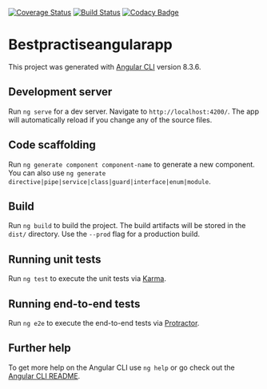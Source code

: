 
[![Coverage Status](https://coveralls.io/repos/github/grirafarouk/dashingjs/badge.svg?branch=master)](https://coveralls.io/github/grirafarouk/dashingjs?branch=master)
[![Build Status](https://travis-ci.org/grirafarouk/dashingjs.svg?branch=master)](https://travis-ci.org/grirafarouk/dashingjs)
[![Codacy Badge](https://api.codacy.com/project/badge/Grade/181838b6cb45431ebc0030a6214d7b24)](https://www.codacy.com/manual/grirafarouk/dashingjs?utm_source=github.com&amp;utm_medium=referral&amp;utm_content=grirafarouk/dashingjs&amp;utm_campaign=Badge_Grade)

# Bestpractiseangularapp

This project was generated with [Angular CLI](https://github.com/angular/angular-cli) version 8.3.6.

## Development server

Run `ng serve` for a dev server. Navigate to `http://localhost:4200/`. The app will automatically reload if you change any of the source files.

## Code scaffolding

Run `ng generate component component-name` to generate a new component. You can also use `ng generate directive|pipe|service|class|guard|interface|enum|module`.

## Build

Run `ng build` to build the project. The build artifacts will be stored in the `dist/` directory. Use the `--prod` flag for a production build.

## Running unit tests

Run `ng test` to execute the unit tests via [Karma](https://karma-runner.github.io).

## Running end-to-end tests

Run `ng e2e` to execute the end-to-end tests via [Protractor](http://www.protractortest.org/).

## Further help

To get more help on the Angular CLI use `ng help` or go check out the [Angular CLI README](https://github.com/angular/angular-cli/blob/master/README.md).
